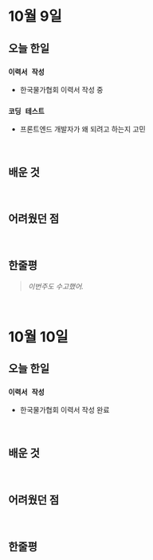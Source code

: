 # 10월 9일

## 오늘 한일

### `이력서 작성`

- 한국물가협회 이력서 작성 중

### `코딩 테스트`

- 프론트엔드 개발자가 왜 되려고 하는지 고민

<br>

## 배운 것

<br>

## 어려웠던 점

<br>

## 한줄평

> _이번주도 수고했어._

<br>

# 10월 10일

## 오늘 한일

### `이력서 작성`

- 한국물가협회 이력서 작성 완료

<br>

## 배운 것

<br>

## 어려웠던 점

<br>

## 한줄평

<br>
